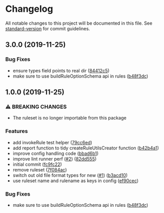 # Changelog

All notable changes to this project will be documented in this file. See [standard-version](https://github.com/conventional-changelog/standard-version) for commit guidelines.

## 3.0.0 (2019-11-25)

### Bug Fixes

* ensure types field points to real dir ([84412c5](https://github.com/sketch-hq/sketch-lint-core/commit/84412c550ef3bf2895128cb3563575f4c0be21ec))
* make sure to use buildRuleOptionSchema api in rules ([b48f3dc](https://github.com/sketch-hq/sketch-lint-core/commit/b48f3dcab3c2245e0560e0b3f4e5790a1507e5fe))

## 1.0.0 (2019-11-25)

### ⚠ BREAKING CHANGES

* The ruleset is no longer importable from this package

### Features

* add invokeRule test helper ([79cc6ed](https://github.com/sketch-hq/sketch-lint-core/commit/79cc6ed1d8b7e29940a1ba2b1b933ef85c6c2901))
* add report function to tidy createRuleUtilsCreator function ([b42b4a1](https://github.com/sketch-hq/sketch-lint-core/commit/b42b4a1965107cb47f43a4719b780f49dfd3f384))
* improve config handling code ([bbad6b1](https://github.com/sketch-hq/sketch-lint-core/commit/bbad6b19eff4d141ed8a72d76825301a719992d1))
* improve lint runner perf ([#2](https://github.com/sketch-hq/sketch-lint-core/issues/2)) ([82dd555](https://github.com/sketch-hq/sketch-lint-core/commit/82dd5553eca1b57507579c2111570f29ee062d21))
* initial commit ([fc9fc22](https://github.com/sketch-hq/sketch-lint-core/commit/fc9fc223e690a399b6a07fff32cd88b347284073))
* remove ruleset ([7f084ac](https://github.com/sketch-hq/sketch-lint-core/commit/7f084acd5bd84ddefb9de9f114758ff805213ec5))
* switch out old file format types for new ([#1](https://github.com/sketch-hq/sketch-lint-core/issues/1)) ([b3acd10](https://github.com/sketch-hq/sketch-lint-core/commit/b3acd10e1854e44575170fa6b48cfb594419ba29))
* use ruleset name and rulename as keys in config ([ef90cec](https://github.com/sketch-hq/sketch-lint-core/commit/ef90cec156b9a933d9d43d0dc19e5d9054e7e7b7))


### Bug Fixes

* make sure to use buildRuleOptionSchema api in rules ([b48f3dc](https://github.com/sketch-hq/sketch-lint-core/commit/b48f3dcab3c2245e0560e0b3f4e5790a1507e5fe))
